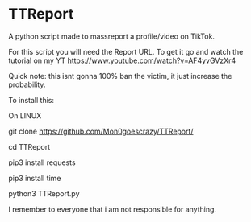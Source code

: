 # TTReport
A python script made to massreport a profile/video on TikTok.

For this script you will need the Report URL. 
To get it go and watch the tutorial on my YT
https://www.youtube.com/watch?v=AF4yvGVzXr4

Quick note: this isnt gonna 100% ban the victim, it just increase the probability.

To install this:

On LINUX

git clone https://github.com/Mon0goescrazy/TTReport/

cd TTReport

pip3 install requests

pip3 install time

python3 TTReport.py


I remember to everyone that i am not responsible for anything.

